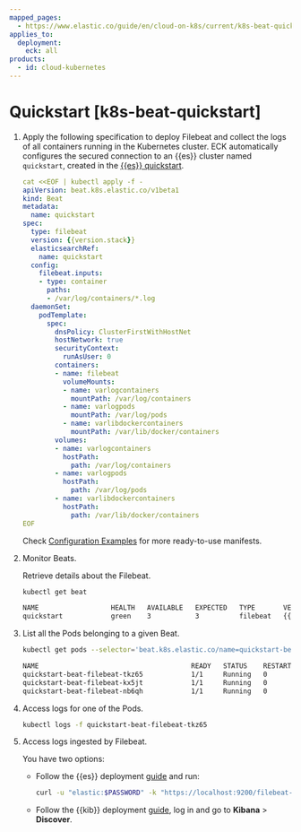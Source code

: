 ```yaml
---
mapped_pages:
  - https://www.elastic.co/guide/en/cloud-on-k8s/current/k8s-beat-quickstart.html
applies_to:
  deployment:
    eck: all
products:
  - id: cloud-kubernetes
---
```


# Quickstart [k8s-beat-quickstart]

1. Apply the following specification to deploy Filebeat and collect the logs of all containers running in the Kubernetes cluster. ECK automatically configures the secured connection to an {{es}} cluster named `quickstart`, created in the [{{es}} quickstart](deploy-an-orchestrator.md).

    ```yaml
    cat <<EOF | kubectl apply -f -
    apiVersion: beat.k8s.elastic.co/v1beta1
    kind: Beat
    metadata:
      name: quickstart
    spec:
      type: filebeat
      version: {{version.stack}}
      elasticsearchRef:
        name: quickstart
      config:
        filebeat.inputs:
        - type: container
          paths:
          - /var/log/containers/*.log
      daemonSet:
        podTemplate:
          spec:
            dnsPolicy: ClusterFirstWithHostNet
            hostNetwork: true
            securityContext:
              runAsUser: 0
            containers:
            - name: filebeat
              volumeMounts:
              - name: varlogcontainers
                mountPath: /var/log/containers
              - name: varlogpods
                mountPath: /var/log/pods
              - name: varlibdockercontainers
                mountPath: /var/lib/docker/containers
            volumes:
            - name: varlogcontainers
              hostPath:
                path: /var/log/containers
            - name: varlogpods
              hostPath:
                path: /var/log/pods
            - name: varlibdockercontainers
              hostPath:
                path: /var/lib/docker/containers
    EOF
    ```

    Check [Configuration Examples](configuration-examples-beats.md) for more ready-to-use manifests.

2. Monitor Beats.

    Retrieve details about the Filebeat.

    ```sh
    kubectl get beat
    ```

    ```sh subs=true
    NAME                  HEALTH   AVAILABLE   EXPECTED   TYPE       VERSION   AGE
    quickstart            green    3           3          filebeat   {{version.stack}}     2m
    ```

3. List all the Pods belonging to a given Beat.

    ```sh
    kubectl get pods --selector='beat.k8s.elastic.co/name=quickstart-beat-filebeat'
    ```

    ```sh
    NAME                                      READY   STATUS    RESTARTS   AGE
    quickstart-beat-filebeat-tkz65            1/1     Running   0          3m45s
    quickstart-beat-filebeat-kx5jt            1/1     Running   0          3m45s
    quickstart-beat-filebeat-nb6qh            1/1     Running   0          3m45s
    ```

4. Access logs for one of the Pods.

    ```sh
    kubectl logs -f quickstart-beat-filebeat-tkz65
    ```

5. Access logs ingested by Filebeat.

    You have two options:

    * Follow the {{es}} deployment [guide](elasticsearch-deployment-quickstart.md) and run:

        ```sh
        curl -u "elastic:$PASSWORD" -k "https://localhost:9200/filebeat-*/_search"
        ```

    * Follow the {{kib}} deployment [guide](kibana-instance-quickstart.md), log in and go to **Kibana** > **Discover**.


